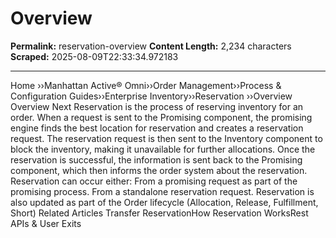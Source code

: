 # Overview

**Permalink:** reservation-overview
**Content Length:** 2,234 characters
**Scraped:** 2025-08-09T22:33:34.972183

---

Home &rsaquo;&rsaquo;Manhattan Active® Omni&rsaquo;&rsaquo;Order Management&rsaquo;&rsaquo;Process & Configuration Guides&rsaquo;&rsaquo;Enterprise Inventory&rsaquo;&rsaquo;Reservation ››Overview Overview Next Reservation is the process of reserving inventory for an order. When a request is sent to the Promising component, the promising engine finds the best location for reservation and creates a reservation request. The reservation request is then sent to the Inventory component to block the inventory, making it unavailable for further allocations. Once the reservation is successful, the information is sent back to the Promising component, which then informs the order system about the reservation. Reservation can occur either: From a promising request as part of the promising process. From a standalone reservation request. Reservation is also updated as part of the Order lifecycle (Allocation, Release, Fulfillment, Short) Related Articles Transfer ReservationHow Reservation WorksRest APIs & User Exits